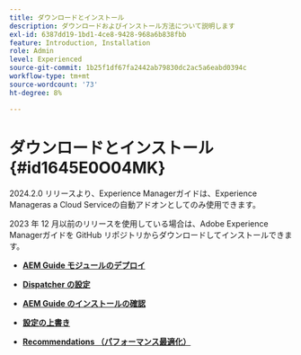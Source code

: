 ```yaml
---
title: ダウンロードとインストール
description: ダウンロードおよびインストール方法について説明します
exl-id: 6387dd19-1bd1-4ce8-9428-968a6b838fbb
feature: Introduction, Installation
role: Admin
level: Experienced
source-git-commit: 1b25f1df67fa2442ab79830dc2ac5a6eabd0394c
workflow-type: tm+mt
source-wordcount: '73'
ht-degree: 8%

---
```


# ダウンロードとインストール {#id1645E0O04MK}

2024.2.0 リリースより、Experience Managerガイドは、Experience Manageras a Cloud Serviceの自動アドオンとしてのみ使用できます。

2023 年 12 月以前のリリースを使用している場合は、Adobe Experience Managerガイドを GitHub リポジトリからダウンロードしてインストールできます。


- **[AEM Guide モジュールのデプロイ](download-install-dxml-first-time.md)**

- **[Dispatcher の設定](download-install-configure-dispatcher.md)**

- **[AEM Guide のインストールの確認](download-install-verify-dxml-installation.md)**

- **[設定の上書き](download-install-additional-config-override.md)**

- **[Recommendations （パフォーマンス最適化）](download-install-recommend-perf-optimiz.md)**
